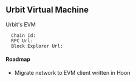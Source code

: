 ## Urbit Virtual Machine

Urbit's EVM

```
  Chain Id:
  RPC Url:
  Block Explorer Url:
```

#### Roadmap
- Migrate network to EVM client written in Hoon

